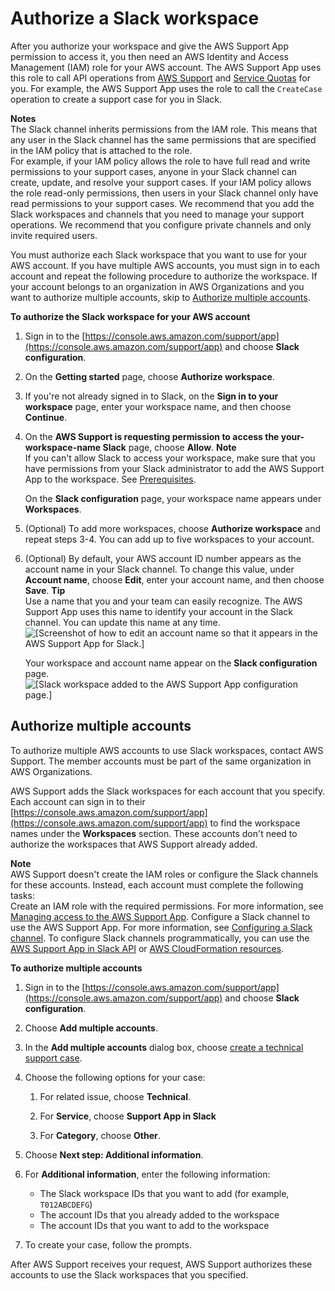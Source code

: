 # Authorize a Slack workspace<a name="authorize-slack-workspace"></a>

After you authorize your workspace and give the AWS Support App permission to access it, you then need an AWS Identity and Access Management \(IAM\) role for your AWS account\. The AWS Support App uses this role to call API operations from [AWS Support](https://docs.aws.amazon.com/awssupport/latest/APIReference/Welcome.html) and [Service Quotas](https://docs.aws.amazon.com/servicequotas/2019-06-24/apireference/Welcome.html) for you\. For example, the AWS Support App uses the role to call the `CreateCase` operation to create a support case for you in Slack\.

**Notes**  
The Slack channel inherits permissions from the IAM role\. This means that any user in the Slack channel has the same permissions that are specified in the IAM policy that is attached to the role\.  
For example, if your IAM policy allows the role to have full read and write permissions to your support cases, anyone in your Slack channel can create, update, and resolve your support cases\. If your IAM policy allows the role read\-only permissions, then users in your Slack channel only have read permissions to your support cases\.
We recommend that you add the Slack workspaces and channels that you need to manage your support operations\. We recommend that you configure private channels and only invite required users\.

 You must authorize each Slack workspace that you want to use for your AWS account\. If you have multiple AWS accounts, you must sign in to each account and repeat the following procedure to authorize the workspace\. If your account belongs to an organization in AWS Organizations and you want to authorize multiple accounts, skip to [ Authorize multiple accounts](https://docs.aws.amazon.com/awssupport/latest/user/authorize-slack-workspace.html#authorize-multiple-accounts)\. 

**To authorize the Slack workspace for your AWS account**

1. Sign in to the [https://console.aws.amazon.com/support/app](https://console.aws.amazon.com/support/app) and choose **Slack configuration**\.

1. On the **Getting started** page, choose **Authorize workspace**\.

1. If you're not already signed in to Slack, on the **Sign in to your workspace** page, enter your workspace name, and then choose **Continue**\.

1. On the **AWS Support is requesting permission to access the your\-workspace\-name Slack** page, choose **Allow**\.
**Note**  
If you can't allow Slack to access your workspace, make sure that you have permissions from your Slack administrator to add the AWS Support App to the workspace\. See [Prerequisites](prerequisites-support-app-for-slack.md)\.

   On the **Slack configuration** page, your workspace name appears under **Workspaces**\.

1. \(Optional\) To add more workspaces, choose **Authorize workspace** and repeat steps 3\-4\. You can add up to five workspaces to your account\. 

1. \(Optional\) By default, your AWS account ID number appears as the account name in your Slack channel\. To change this value, under **Account name**, choose **Edit**, enter your account name, and then choose **Save**\. 
**Tip**  
Use a name that you and your team can easily recognize\. The AWS Support App uses this name to identify your account in the Slack channel\. You can update this name at any time\.  
![\[Screenshot of how to edit an account name so that it appears in the AWS Support App for Slack.\]](http://docs.aws.amazon.com/awssupport/latest/user/images/supportapp/edit-account-name.png)

   Your workspace and account name appear on the **Slack configuration** page\.  
![\[Slack workspace added to the AWS Support App configuration page.\]](http://docs.aws.amazon.com/awssupport/latest/user/images/supportapp/one-workplace-added-to-support-app.png)

## Authorize multiple accounts<a name="authorize-multiple-accounts"></a>

To authorize multiple AWS accounts to use Slack workspaces, contact AWS Support\. The member accounts must be part of the same organization in AWS Organizations\.

AWS Support adds the Slack workspaces for each account that you specify\. Each account can sign in to their [https://console.aws.amazon.com/support/app](https://console.aws.amazon.com/support/app) to find the workspace names under the **Workspaces** section\. These accounts don't need to authorize the workspaces that AWS Support already added\.

**Note**  
AWS Support doesn't create the IAM roles or configure the Slack channels for these accounts\. Instead, each account must complete the following tasks:  
Create an IAM role with the required permissions\. For more information, see [Managing access to the AWS Support App](support-app-permissions.md)\.
Configure a Slack channel to use the AWS Support App\. For more information, see [Configuring a Slack channel](add-your-slack-channel.md)\. To configure Slack channels programmatically, you can use the [AWS Support App in Slack API](https://docs.aws.amazon.com/supportapp/latest/APIReference/Welcome.html) or [AWS CloudFormation resources](creating-resources-with-cloudformation.md)\.

**To authorize multiple accounts**

1. Sign in to the [https://console.aws.amazon.com/support/app](https://console.aws.amazon.com/support/app) and choose **Slack configuration**\.

1. Choose **Add multiple accounts**\.

1. In the **Add multiple accounts** dialog box, choose [create a technical support case](https://support.console.aws.amazon.com/support/home#/case/create)\.

1. Choose the following options for your case:

   1. For related issue, choose **Technical**\.

   1.  For **Service**, choose **Support App in Slack** 

   1. For **Category**, choose **Other**\.

1. Choose **Next step: Additional information**\.

1. For **Additional information**, enter the following information:
   + The Slack workspace IDs that you want to add \(for example, `T012ABCDEFG`\)
   + The account IDs that you already added to the workspace
   + The account IDs that you want to add to the workspace

1. To create your case, follow the prompts\.

After AWS Support receives your request, AWS Support authorizes these accounts to use the Slack workspaces that you specified\.